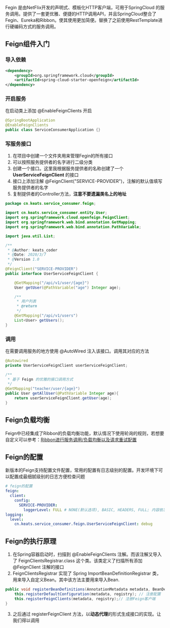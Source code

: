 Fegin 是由NetFlix开发的声明式、模板化HTTP客户端，可用于SpringCloud 的服务调用。提供了一套更优雅、便捷的HTTP调用API，并且SpringCloud整合了Fegin、Eureka和Ribbon。使其使用更加简便。替换了之前使用RestTemplate进行硬编码方式的服务调用。

## Feign组件入门

### 导入依赖

```xml
<dependency>
	<groupId>org.springframework.cloud</groupId>
	<artifactId>spring-cloud-starter-openfeign</artifactId>
</dependency>
```

### 开启服务

在启动类上添加 @EnableFeignClients 开启

```java
@SpringBootApplication
@EnableFeignClients
public class ServiceConsumerApplication {}
```

### 写服务接口

1. 在项目中创建一个文件夹用来管理Fegin的所有接口
2. 可以按照服务提供者的名字进行二级分类
3. 创建一个接口。这里我根据服务提供者的名称创建了一个 **UserServiceFeignClient** 的接口
4. 接口上添加注解 @FeignClient("SERVICE-PROVIDER")，注解的默认值填写服务提供者的名字
5. 复制提供者的Controller方法，**注意不要遗漏类名上的地址**



```java
package cn.keats.service_consumer.feign;

import cn.keats.service_consumer.entity.User;
import org.springframework.cloud.openfeign.FeignClient;
import org.springframework.web.bind.annotation.GetMapping;
import org.springframework.web.bind.annotation.PathVariable;

import java.util.List;

/**
 * @Author: keats_coder
 * @Date: 2020/3/7
 * @Version 1.0
 */
@FeignClient("SERVICE-PROVIDER")
public interface UserServiceFeignClient {

    @GetMapping("/api/v1/user/{age}")
    User getUser(@PathVariable("age") Integer age);

    /**
     * 用户列表
     * @return
     */
    @GetMapping("/api/v1/users")
    List<User> getUsers();
}

```

### 调用

在需要调用服务的地方使用 @AutoWired 注入该接口。调用其对应的方法

```java
@Autowired
private UserServiceFeignClient userServiceFeignClient;

/**
 * 基于 Feign 的优雅的接口调用方式
 */
@GetMapping("teacher/user/{age}")
public User getAllUser(@PathVariable Integer age){
    return userServiceFeignClient.getUser(age);
}
```

## Feign负载均衡

Feign中已经集成了Ribbon的负载均衡功能，默认情况下使用轮询的规则，若想要自定义可以参考：[Ribbon进行服务调用/负载均衡以及请求重试配置](https://www.cnblogs.com/keatsCoder/p/12398650.html)

## Feign的配置

新版本的Feign支持配置文件配置，常用的配置有日志级别的配置。开发环境下可以配置成最细腻级别的日志方便检查问题

```yml
# feign的配置
feign:
  client:
    config:
      SERVICE-PROVIDER:
        loggerLevel: FULL # NONE(默认选项), BASIC, HEADERS, FULL; 内容依次丰富、性能影响依次增大
logging:
  level:
    cn.keats.service_consumer.feign.UserServiceFeignClient: debug
```

## Feign的执行原理

1. 在Spring容器启动时，扫描到 @EnableFeignClients 注解。而该注解又导入了 FeignClientsRegistrar.class 这个类。该类定义了扫描所有添加 @FeignClient 注解的接口
2. FeignClientsRegistrar 实现了 Spring ImportBeanDefinitionRegistrar 类，用来导入自定义Bean。其中该方法主要用来导入Bean.

```java
public void registerBeanDefinitions(AnnotationMetadata metadata, BeanDefinitionRegistry registry) {
    this.registerDefaultConfiguration(metadata, registry); // 注册配置
    this.registerFeignClients(metadata, registry);// 注册Feign客户端
}
```

3. 之后通过 registerFeignClient 方法，以**动态代理**的形式生成接口的实现。让我们得以调用



